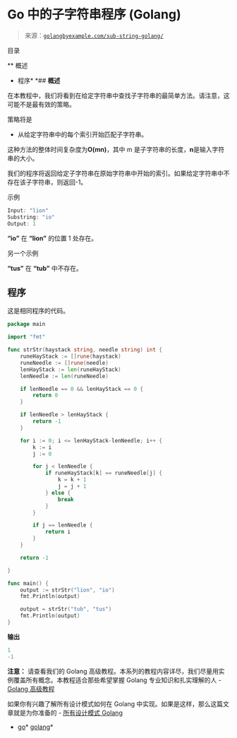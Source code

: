 <!--yml

分类：未分类

日期：2024-10-13 06:47:04

-->

# Go 中的子字符串程序 (Golang)

> 来源：[`golangbyexample.com/sub-string-golang/`](https://golangbyexample.com/sub-string-golang/)

目录

**   概述

+   程序*  *## **概述**

在本教程中，我们将看到在给定字符串中查找子字符串的最简单方法。请注意，这可能不是最有效的策略。

策略将是

+   从给定字符串中的每个索引开始匹配子字符串。

这种方法的整体时间复杂度为**O(mn)**，其中 m 是子字符串的长度，**n**是输入字符串的大小。

我们的程序将返回给定子字符串在原始字符串中开始的索引。如果给定字符串中不存在该子字符串，则返回-1。

示例

```go
Input: "lion"
Substring: "io"
Output: 1
```

**“io”** 在 **“lion”** 的位置 1 处存在。

另一个示例

**“tus”** 在 **“tub”** 中不存在。

## **程序**

这是相同程序的代码。

```go
package main

import "fmt"

func strStr(haystack string, needle string) int {
	runeHayStack := []rune(haystack)
	runeNeedle := []rune(needle)
	lenHayStack := len(runeHayStack)
	lenNeedle := len(runeNeedle)

	if lenNeedle == 0 && lenHayStack == 0 {
		return 0
	}

	if lenNeedle > lenHayStack {
		return -1
	}

	for i := 0; i <= lenHayStack-lenNeedle; i++ {
		k := i
		j := 0

		for j < lenNeedle {
			if runeHayStack[k] == runeNeedle[j] {
				k = k + 1
				j = j + 1
			} else {
				break
			}
		}

		if j == lenNeedle {
			return i
		}
	}

	return -1

}

func main() {
	output := strStr("lion", "io")
	fmt.Println(output)

	output = strStr("tub", "tus")
	fmt.Println(output)
}
```

**输出**

```go
1
-1
```

**注意：** 请查看我们的 Golang 高级教程。本系列的教程内容详尽，我们尽量用实例覆盖所有概念。本教程适合那些希望掌握 Golang 专业知识和扎实理解的人 - [Golang 高级教程](https://golangbyexample.com/golang-comprehensive-tutorial/)

如果你有兴趣了解所有设计模式如何在 Golang 中实现。如果是这样，那么这篇文章就是为你准备的 - [所有设计模式 Golang](https://golangbyexample.com/all-design-patterns-golang/)

+   [go](https://golangbyexample.com/tag/go/)*   [golang](https://golangbyexample.com/tag/golang/)*
